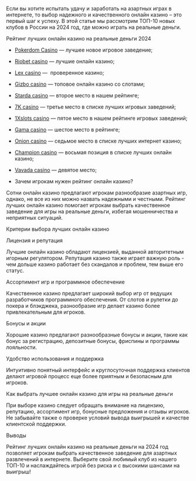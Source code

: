 Если вы хотите испытать удачу и заработать на азартных играх в интернете, то выбор надежного и качественного онлайн казино – это первый шаг к успеху. В этой статье мы рассмотрим ТОП-10 новых клубов в России на 2024 год, где можно играть на реальные деньги.

Рейтинг лучших онлайн казино на реальные деньги 2024

* [Pokerdom Casino](https://brandplay.link/FwVc4f) — лучшее новое игровое заведение;
* [Riobet casino](https://brandplay.link/TnjsxFvH) — лучшие онлайн казино;
* [Lex casino](https://brandplay.link/VMqNXPFs) —  проверенное казино;
* [Gizbo casino](https://brandplay.link/rvzLrVLp) — топовое онлайн казино со слотами;
* [Starda casino](https://brandplay.link/HDcDrxLk) — второе место в нашем рейтинге;
* [7K casino](https://brandplay.link/dd46bNgD) — третье место в списке лучших игровых заведений;
* [1Xslots casino](https://brandplay.link/J2ZbqMPZ) — пятое место в нашем рейтинге игровых заведений;
* [Gama casino](https://brandplay.link/RD52jZbL) — шестое место в рейтинге;
* [Onion casino](https://brandplay.link/8LcS6Djb) — седьмое место в списке лучших интернет казино;
* [Champion casino](https://temon-gter.cfd/go/9n8?p56190p303844p3509t17502) — восьмая позиция в списке лучших онлайн казино;
* [Vavada casino](https://vavadapartner.pro/?promo=75590753-cc8b-4c4a-8d71-99b7a2293439-jud\&target=register) — девятое место;



* Зачем игрокам нужен рейтинг онлайн казино?

Сотни онлайн казино предлагают игрокам разнообразие азартных игр, однако, не все из них можно назвать надежными и честными. Рейтинг лучших онлайн казино помогает игрокам выбрать качественное заведение для игры на реальные деньги, избегая мошенничества и неприятных ситуаций.

Критерии выбора лучших онлайн казино

Лицензия и репутация

Лучшие онлайн казино обладают лицензией, выданной авторитетным игорным регулятором. Репутация казино также играет важную роль - чем дольше казино работает без скандалов и проблем, тем выше его статус.

Ассортимент игр и программное обеспечение

Качественное казино предлагает широкий выбор игр от ведущих разработчиков программного обеспечения. От слотов и рулетки до покера и блэкджека, разнообразие игр делает казино более привлекательным для игроков.

Бонусы и акции

Хорошие казино предлагают разнообразные бонусы и акции, такие как бонус за регистрацию, депозитные бонусы, фриспины и программы лояльности.

Удобство использования и поддержка

Интуитивно понятный интерфейс и круглосуточная поддержка клиентов делают игровой процесс еще более приятным и безопасным для игроков.

Как выбрать лучшее онлайн казино для игры на реальные деньги

При выборе казино следует обращать внимание на лицензию, репутацию, ассортимент игр, бонусные предложения и отзывы игроков. Не забывайте также о проверке условий вывода выигрышей и качестве клиентской поддержки.

Выводы

Рейтинг лучших онлайн казино на реальные деньги на 2024 год позволяет игрокам выбрать качественное заведение для азартных развлечений в интернете. Выберите свой любимый клуб из нашего ТОП-10 и наслаждайтесь игрой без риска и с высокими шансами на выигрыш!
